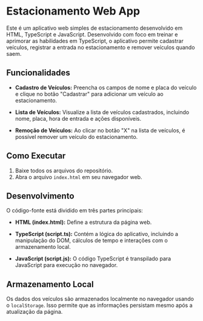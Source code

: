 # Estacionamento Web App

Este é um aplicativo web simples de estacionamento desenvolvido em HTML, TypeScript e JavaScript. Desenvolvido com foco em treinar e aprimorar as habilidades em TypeScript, o aplicativo permite cadastrar veículos, registrar a entrada no estacionamento e remover veículos quando saem.

## Funcionalidades

- **Cadastro de Veículos:** Preencha os campos de nome e placa do veículo e clique no botão "Cadastrar" para adicionar um veículo ao estacionamento.

- **Lista de Veículos:** Visualize a lista de veículos cadastrados, incluindo nome, placa, hora de entrada e ações disponíveis.

- **Remoção de Veículos:** Ao clicar no botão "X" na lista de veículos, é possível remover um veículo do estacionamento.

## Como Executar

1. Baixe todos os arquivos do repositório.
2. Abra o arquivo `index.html` em seu navegador web.

## Desenvolvimento

O código-fonte está dividido em três partes principais:

- **HTML (index.html):** Define a estrutura da página web.

- **TypeScript (script.ts):** Contém a lógica do aplicativo, incluindo a manipulação do DOM, cálculos de tempo e interações com o armazenamento local.

- **JavaScript (script.js):** O código TypeScript é transpilado para JavaScript para execução no navegador.

## Armazenamento Local

Os dados dos veículos são armazenados localmente no navegador usando o `localStorage`. Isso permite que as informações persistam mesmo após a atualização da página.

